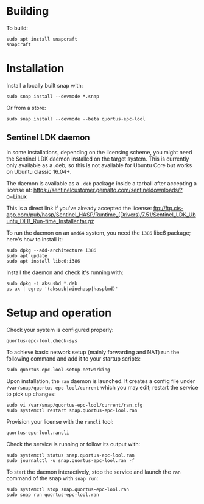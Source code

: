 # Building

To build:
```shell
sudo apt install snapcraft
snapcraft
```

# Installation

Install a locally built snap with:
```shell
sudo snap install --devmode *.snap
```

Or from a store:
```shell
sudo snap install --devmode --beta quortus-epc-lool
```

## Sentinel LDK daemon

In some installations, depending on the licensing scheme, you might need the
Sentinel LDK daemon installed on the target system. This is currently only
available as a .deb, so this is not available for Ubuntu Core but works on
Ubuntu classic 16.04+.

The daemon is available as a `.deb` package inside a tarball after accepting a
license at:
<https://sentinelcustomer.gemalto.com/sentineldownloads/?o=Linux>

This is a direct link if you've already accepted the license:
<ftp://ftp.cis-app.com/pub/hasp/Sentinel_HASP/Runtime_(Drivers)/7.51/Sentinel_LDK_Ubuntu_DEB_Run-time_Installer.tar.gz>

To run the daemon on an `amd64` system, you need the `i386` libc6 package;
here's how to install it:
```shell
sudo dpkg --add-architecture i386
sudo apt update
sudo apt install libc6:i386
```

Install the daemon and check it's running with:
```shell
sudo dpkg -i aksusbd_*.deb
ps ax | egrep '(aksusb|winehasp|hasplmd)'
```

# Setup and operation

Check your system is configured properly:
```shell
quortus-epc-lool.check-sys
```

To achieve basic network setup (mainly forwarding and NAT) run the following
command and add it to your startup scripts:
```shell
sudo quortus-epc-lool.setup-networking
```

Upon installation, the `ran` daemon is launched. It creates a config file under
`/var/snap/quortus-epc-lool/current` which you may edit; restart the service to
pick up changes:
```shell
sudo vi /var/snap/quortus-epc-lool/current/ran.cfg
sudo systemctl restart snap.quortus-epc-lool.ran
```

Provision your license with the `rancli` tool:
```shell
quortus-epc-lool.rancli
```

Check the service is running or follow its output with:
```shell
sudo systemctl status snap.quortus-epc-lool.ran
sudo journalctl -u snap.quortus-epc-lool.ran -f
```

To start the daemon interactively, stop the service and launch the `ran`
command of the snap with `snap run`:
```shell
sudo systemctl stop snap.quortus-epc-lool.ran
sudo snap run quortus-epc-lool.ran
```

